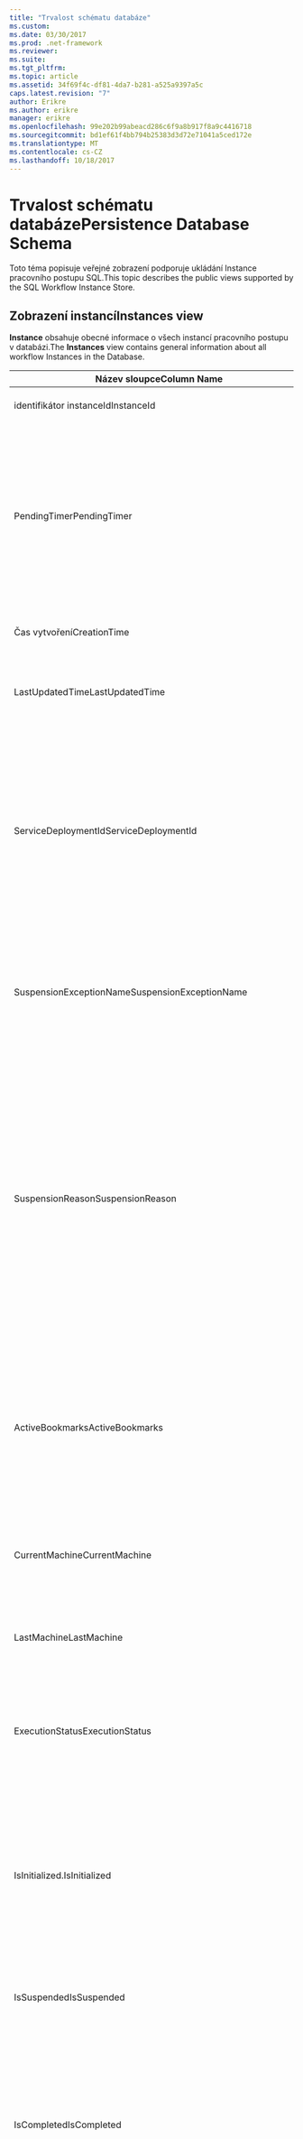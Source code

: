 ```yaml
---
title: "Trvalost schématu databáze"
ms.custom: 
ms.date: 03/30/2017
ms.prod: .net-framework
ms.reviewer: 
ms.suite: 
ms.tgt_pltfrm: 
ms.topic: article
ms.assetid: 34f69f4c-df81-4da7-b281-a525a9397a5c
caps.latest.revision: "7"
author: Erikre
ms.author: erikre
manager: erikre
ms.openlocfilehash: 99e202b99abeacd286c6f9a8b917f8a9c4416718
ms.sourcegitcommit: bd1ef61f4bb794b25383d3d72e71041a5ced172e
ms.translationtype: MT
ms.contentlocale: cs-CZ
ms.lasthandoff: 10/18/2017
---
```

# <a name="persistence-database-schema"></a><span data-ttu-id="932e4-102">Trvalost schématu databáze</span><span class="sxs-lookup"><span data-stu-id="932e4-102">Persistence Database Schema</span></span>
<span data-ttu-id="932e4-103">Toto téma popisuje veřejné zobrazení podporuje ukládání Instance pracovního postupu SQL.</span><span class="sxs-lookup"><span data-stu-id="932e4-103">This topic describes the public views supported by the SQL Workflow Instance Store.</span></span>  
  
## <a name="instances-view"></a><span data-ttu-id="932e4-104">Zobrazení instancí</span><span class="sxs-lookup"><span data-stu-id="932e4-104">Instances view</span></span>  
 <span data-ttu-id="932e4-105">**Instance** obsahuje obecné informace o všech instancí pracovního postupu v databázi.</span><span class="sxs-lookup"><span data-stu-id="932e4-105">The **Instances** view contains general information about all workflow Instances in the Database.</span></span>  
  
|<span data-ttu-id="932e4-106">Název sloupce</span><span class="sxs-lookup"><span data-stu-id="932e4-106">Column Name</span></span>|<span data-ttu-id="932e4-107">Typ sloupce</span><span class="sxs-lookup"><span data-stu-id="932e4-107">Column Type</span></span>|<span data-ttu-id="932e4-108">Popis</span><span class="sxs-lookup"><span data-stu-id="932e4-108">Description</span></span>|  
|-----------------|-----------------|-----------------|  
|<span data-ttu-id="932e4-109">identifikátor instanceId</span><span class="sxs-lookup"><span data-stu-id="932e4-109">InstanceId</span></span>|<span data-ttu-id="932e4-110">Typ UniqueIdentifier</span><span class="sxs-lookup"><span data-stu-id="932e4-110">UniqueIdentifier</span></span>|<span data-ttu-id="932e4-111">ID instance pracovního postupu.</span><span class="sxs-lookup"><span data-stu-id="932e4-111">The ID of a workflow instance.</span></span>|  
|<span data-ttu-id="932e4-112">PendingTimer</span><span class="sxs-lookup"><span data-stu-id="932e4-112">PendingTimer</span></span>|<span data-ttu-id="932e4-113">DateTime</span><span class="sxs-lookup"><span data-stu-id="932e4-113">DateTime</span></span>|<span data-ttu-id="932e4-114">Označuje, že je na aktivitu zpoždění zablokovaný pracovního postupu a bude pokračovat. po vypršení platnosti časovač.</span><span class="sxs-lookup"><span data-stu-id="932e4-114">Indicates that the workflow is blocked on a Delay activity and will be resumed after the timer expires.</span></span> <span data-ttu-id="932e4-115">Tato hodnota může být null, pokud pracovní postup není blokován čekání na časovač vyprší.</span><span class="sxs-lookup"><span data-stu-id="932e4-115">This value can be null if the workflow is not blocked waiting on a timer to expire.</span></span>|  
|<span data-ttu-id="932e4-116">Čas vytvoření</span><span class="sxs-lookup"><span data-stu-id="932e4-116">CreationTime</span></span>|<span data-ttu-id="932e4-117">DateTime</span><span class="sxs-lookup"><span data-stu-id="932e4-117">DateTime</span></span>|<span data-ttu-id="932e4-118">Určuje, kdy byl vytvořen pracovní postup.</span><span class="sxs-lookup"><span data-stu-id="932e4-118">Indicates when the workflow was created.</span></span>|  
|<span data-ttu-id="932e4-119">LastUpdatedTime</span><span class="sxs-lookup"><span data-stu-id="932e4-119">LastUpdatedTime</span></span>|<span data-ttu-id="932e4-120">DateTime</span><span class="sxs-lookup"><span data-stu-id="932e4-120">DateTime</span></span>|<span data-ttu-id="932e4-121">Označuje poslední čas, pracovní postup byl trvalé do databáze.</span><span class="sxs-lookup"><span data-stu-id="932e4-121">Indicates the last time that the workflow was persisted to the database.</span></span>|  
|<span data-ttu-id="932e4-122">ServiceDeploymentId</span><span class="sxs-lookup"><span data-stu-id="932e4-122">ServiceDeploymentId</span></span>|<span data-ttu-id="932e4-123">BigInt</span><span class="sxs-lookup"><span data-stu-id="932e4-123">BigInt</span></span>|<span data-ttu-id="932e4-124">Funguje jako cizí klíč do zobrazení [ServiceDeployments].</span><span class="sxs-lookup"><span data-stu-id="932e4-124">Acts as a foreign key to the [ServiceDeployments] view.</span></span> <span data-ttu-id="932e4-125">Pokud se aktuální instance pracovního postupu je instance webové hostované služby, tento sloupec obsahuje hodnotu, jinak hodnota je nastavena na hodnotu NULL.</span><span class="sxs-lookup"><span data-stu-id="932e4-125">If the current workflow instance is an instance of a web-hosted service, then this column has a value, otherwise it is set to NULL.</span></span>|  
|<span data-ttu-id="932e4-126">SuspensionExceptionName</span><span class="sxs-lookup"><span data-stu-id="932e4-126">SuspensionExceptionName</span></span>|<span data-ttu-id="932e4-127">Nvarchar(450)</span><span class="sxs-lookup"><span data-stu-id="932e4-127">Nvarchar(450)</span></span>|<span data-ttu-id="932e4-128">Označuje typ výjimky (např. InvalidOperationException), která způsobila, že pozastavení pracovního postupu.</span><span class="sxs-lookup"><span data-stu-id="932e4-128">Indicates the type of exception (e.g. InvalidOperationException) that caused the workflow to suspend.</span></span>|  
|<span data-ttu-id="932e4-129">SuspensionReason</span><span class="sxs-lookup"><span data-stu-id="932e4-129">SuspensionReason</span></span>|<span data-ttu-id="932e4-130">nvarchar(max)</span><span class="sxs-lookup"><span data-stu-id="932e4-130">Nvarchar(max)</span></span>|<span data-ttu-id="932e4-131">Označuje, proč byl pozastaven k instanci pracovního postupu.</span><span class="sxs-lookup"><span data-stu-id="932e4-131">Indicates why the Workflow Instance was suspended.</span></span> <span data-ttu-id="932e4-132">Pokud k výjimce instance pozastavit, tento sloupec obsahuje zprávu přidruženou výjimku.</span><span class="sxs-lookup"><span data-stu-id="932e4-132">If an exception caused the instance to suspend, then this column contains the message associated with the exception.</span></span><br /><br /> <span data-ttu-id="932e4-133">Pokud instance byla ručně pozastavena, tento sloupec obsahuje pozastavení instance důvod zadaného uživatelem.</span><span class="sxs-lookup"><span data-stu-id="932e4-133">If the instance was manually suspended, then this column contains the user-specified reason for suspending the instance.</span></span>|  
|<span data-ttu-id="932e4-134">ActiveBookmarks</span><span class="sxs-lookup"><span data-stu-id="932e4-134">ActiveBookmarks</span></span>|<span data-ttu-id="932e4-135">nvarchar(max)</span><span class="sxs-lookup"><span data-stu-id="932e4-135">Nvarchar(max)</span></span>|<span data-ttu-id="932e4-136">Pokud Instance pracovního postupu je nečinná, tato vlastnost určuje, jaké záložky instance je na zablokovaný.</span><span class="sxs-lookup"><span data-stu-id="932e4-136">If the workflow Instance is Idle, this property indicates what bookmarks the instance is blocked on.</span></span> <span data-ttu-id="932e4-137">Pokud Instance není nečinná, tento sloupec je NULL.</span><span class="sxs-lookup"><span data-stu-id="932e4-137">If the Instance is not idle, then this column is NULL.</span></span>|  
|<span data-ttu-id="932e4-138">CurrentMachine</span><span class="sxs-lookup"><span data-stu-id="932e4-138">CurrentMachine</span></span>|<span data-ttu-id="932e4-139">Nvarchar(128)</span><span class="sxs-lookup"><span data-stu-id="932e4-139">Nvarchar(128)</span></span>|<span data-ttu-id="932e4-140">Označuje, že název počítače v současnosti má pracovní postup, který Instance načten do paměti.</span><span class="sxs-lookup"><span data-stu-id="932e4-140">Indicates the name of the computer currently has the workflow Instance loaded in memory.</span></span>|  
|<span data-ttu-id="932e4-141">LastMachine</span><span class="sxs-lookup"><span data-stu-id="932e4-141">LastMachine</span></span>|<span data-ttu-id="932e4-142">Nvarchar(450)</span><span class="sxs-lookup"><span data-stu-id="932e4-142">Nvarchar(450)</span></span>|<span data-ttu-id="932e4-143">Označuje poslední počítači, který je načíst instanci pracovního postupu.</span><span class="sxs-lookup"><span data-stu-id="932e4-143">Indicates the last computer that loaded the workflow instance.</span></span>|  
|<span data-ttu-id="932e4-144">ExecutionStatus</span><span class="sxs-lookup"><span data-stu-id="932e4-144">ExecutionStatus</span></span>|<span data-ttu-id="932e4-145">Nvarchar(450)</span><span class="sxs-lookup"><span data-stu-id="932e4-145">Nvarchar(450)</span></span>|<span data-ttu-id="932e4-146">Označuje aktuální stav spuštění pracovního postupu.</span><span class="sxs-lookup"><span data-stu-id="932e4-146">Indicates the current execution state of the Workflow.</span></span> <span data-ttu-id="932e4-147">Možné stavy zahrnout **zpracování**, **nečinnosti**, **uzavřeno**.</span><span class="sxs-lookup"><span data-stu-id="932e4-147">Possible states include **Executing**, **Idle**, **Closed**.</span></span>|  
|<span data-ttu-id="932e4-148">IsInitialized.</span><span class="sxs-lookup"><span data-stu-id="932e4-148">IsInitialized</span></span>|<span data-ttu-id="932e4-149">Bit</span><span class="sxs-lookup"><span data-stu-id="932e4-149">Bit</span></span>|<span data-ttu-id="932e4-150">Určuje, zda byla inicializována k instanci pracovního postupu.</span><span class="sxs-lookup"><span data-stu-id="932e4-150">Indicates whether the workflow instance has been initialized.</span></span> <span data-ttu-id="932e4-151">Instance pracovního postupu inicializovaného je instance pracovního postupu, který obsahuje alespoň jednou trvalé.</span><span class="sxs-lookup"><span data-stu-id="932e4-151">An initialized workflow instance is a workflow instance that has been persisted at least once.</span></span>|  
|<span data-ttu-id="932e4-152">IsSuspended</span><span class="sxs-lookup"><span data-stu-id="932e4-152">IsSuspended</span></span>|<span data-ttu-id="932e4-153">Bit</span><span class="sxs-lookup"><span data-stu-id="932e4-153">Bit</span></span>|<span data-ttu-id="932e4-154">Určuje, zda bylo pozastaveno k instanci pracovního postupu.</span><span class="sxs-lookup"><span data-stu-id="932e4-154">Indicates whether the workflow instance has been suspended.</span></span>|  
|<span data-ttu-id="932e4-155">IsCompleted</span><span class="sxs-lookup"><span data-stu-id="932e4-155">IsCompleted</span></span>|<span data-ttu-id="932e4-156">Bit</span><span class="sxs-lookup"><span data-stu-id="932e4-156">Bit</span></span>|<span data-ttu-id="932e4-157">Určuje, zda Instance pracovního postupu byl dokončen.</span><span class="sxs-lookup"><span data-stu-id="932e4-157">Indicates whether the Workflow Instance has finished executing.</span></span> <span data-ttu-id="932e4-158">**Poznámka:** Iif **InstanceCompletionAction** je nastavena na **DeleteAll**, instance jsou odebrány ze zobrazení po dokončení.</span><span class="sxs-lookup"><span data-stu-id="932e4-158">**Note:**  Iif the **InstanceCompletionAction** property is set to **DeleteAll**, the instances are removed from the view upon completion.</span></span>|  
|<span data-ttu-id="932e4-159">EncodingOption</span><span class="sxs-lookup"><span data-stu-id="932e4-159">EncodingOption</span></span>|<span data-ttu-id="932e4-160">TinyInt</span><span class="sxs-lookup"><span data-stu-id="932e4-160">TinyInt</span></span>|<span data-ttu-id="932e4-161">Popisuje, kódování použité k serializaci dat vlastnosti.</span><span class="sxs-lookup"><span data-stu-id="932e4-161">Describes the encoding used to serialize the data properties.</span></span><br /><br /> <span data-ttu-id="932e4-162">-0 – bez kódování</span><span class="sxs-lookup"><span data-stu-id="932e4-162">-   0 – No encoding</span></span><br /><span data-ttu-id="932e4-163">-1 – GzipStream</span><span class="sxs-lookup"><span data-stu-id="932e4-163">-   1 – GzipStream</span></span>|  
|<span data-ttu-id="932e4-164">ReadWritePrimitiveDataProperties</span><span class="sxs-lookup"><span data-stu-id="932e4-164">ReadWritePrimitiveDataProperties</span></span>|<span data-ttu-id="932e4-165">Varbinary(max)</span><span class="sxs-lookup"><span data-stu-id="932e4-165">Varbinary(max)</span></span>|<span data-ttu-id="932e4-166">Obsahuje vlastnosti data serializovaná instance, které se mají poskytnout zpět do modulu Runtime pracovního postupu při načtení instance.</span><span class="sxs-lookup"><span data-stu-id="932e4-166">Contains serialized instance data properties that will be provided back to the workflow Runtime when the instance is loaded.</span></span><br /><br /> <span data-ttu-id="932e4-167">Každou primitivní vlastnost je nativní typ CLR, což znamená, že žádné speciální sestavení jsou potřeba k deserializaci objektu blob.</span><span class="sxs-lookup"><span data-stu-id="932e4-167">Each primitive property is a native CLR type, which means that no special assemblies are needed to deserialize the blob.</span></span>|  
|<span data-ttu-id="932e4-168">WriteOnlyPrimitiveDataProperties</span><span class="sxs-lookup"><span data-stu-id="932e4-168">WriteOnlyPrimitiveDataProperties</span></span>|<span data-ttu-id="932e4-169">Varbinary(max)</span><span class="sxs-lookup"><span data-stu-id="932e4-169">Varbinary(max)</span></span>|<span data-ttu-id="932e4-170">Obsahuje vlastnosti data serializovaná instance, které nejsou k dispozici zpět do modulu runtime pracovního postupu při načtení instance.</span><span class="sxs-lookup"><span data-stu-id="932e4-170">Contains serialized instance data properties that are not provided back to the workflow runtime when the instance is loaded.</span></span><br /><br /> <span data-ttu-id="932e4-171">Každou primitivní vlastnost je nativní typ CLR, což znamená, že žádné speciální sestavení jsou potřeba k deserializaci objektu blob.</span><span class="sxs-lookup"><span data-stu-id="932e4-171">Each primitive property is a native CLR type, which means that no special assemblies are needed to deserialize the blob.</span></span>|  
|<span data-ttu-id="932e4-172">ReadWriteComplexDataProperties</span><span class="sxs-lookup"><span data-stu-id="932e4-172">ReadWriteComplexDataProperties</span></span>|<span data-ttu-id="932e4-173">Varbinary(max)</span><span class="sxs-lookup"><span data-stu-id="932e4-173">Varbinary(max)</span></span>|<span data-ttu-id="932e4-174">Obsahuje vlastnosti data serializovaná instance, které se mají poskytnout zpět do modulu runtime pracovního postupu při načtení instance.</span><span class="sxs-lookup"><span data-stu-id="932e4-174">Contains serialized instance data properties that will be provided back to the workflow runtime when the instance is loaded.</span></span><br /><br /> <span data-ttu-id="932e4-175">Deserializátor by vyžadují znalosti systému všechny typy objektů, které jsou uložené v této objektů blob.</span><span class="sxs-lookup"><span data-stu-id="932e4-175">A deserializer would require knowledge of all object types stored in this blob.</span></span>|  
|<span data-ttu-id="932e4-176">WriteOnlyComplexDataProperties</span><span class="sxs-lookup"><span data-stu-id="932e4-176">WriteOnlyComplexDataProperties</span></span>|<span data-ttu-id="932e4-177">Varbinary(max)</span><span class="sxs-lookup"><span data-stu-id="932e4-177">Varbinary(max)</span></span>|<span data-ttu-id="932e4-178">Obsahuje vlastnosti data serializovaná instance, které nejsou k dispozici zpět do modulu runtime pracovního postupu při načtení instance.</span><span class="sxs-lookup"><span data-stu-id="932e4-178">Contains serialized instance data properties that are not provided back to the workflow runtime when the instance is loaded.</span></span><br /><br /> <span data-ttu-id="932e4-179">Deserializátor by vyžadují znalosti systému všechny typy objektů, které jsou uložené v této objektů blob.</span><span class="sxs-lookup"><span data-stu-id="932e4-179">A deserializer would require knowledge of all object types stored in this blob.</span></span>|  
|<span data-ttu-id="932e4-180">IdentityName</span><span class="sxs-lookup"><span data-stu-id="932e4-180">IdentityName</span></span>|<span data-ttu-id="932e4-181">nvarchar(max)</span><span class="sxs-lookup"><span data-stu-id="932e4-181">Nvarchar(max)</span></span>|<span data-ttu-id="932e4-182">Název definice pracovního postupu.</span><span class="sxs-lookup"><span data-stu-id="932e4-182">The name of the workflow definition.</span></span>|  
|<span data-ttu-id="932e4-183">IdentityPackage</span><span class="sxs-lookup"><span data-stu-id="932e4-183">IdentityPackage</span></span>|<span data-ttu-id="932e4-184">nvarchar(max)</span><span class="sxs-lookup"><span data-stu-id="932e4-184">Nvarchar(max)</span></span>|<span data-ttu-id="932e4-185">Informace o balíčku věnovat, když pracovní postup byl vytvořen (například název sestavení).</span><span class="sxs-lookup"><span data-stu-id="932e4-185">The package information given when the workflow was created (such as the assembly name).</span></span>|  
|<span data-ttu-id="932e4-186">Sestavení</span><span class="sxs-lookup"><span data-stu-id="932e4-186">Build</span></span>|<span data-ttu-id="932e4-187">BigInt</span><span class="sxs-lookup"><span data-stu-id="932e4-187">BigInt</span></span>|<span data-ttu-id="932e4-188">Číslo sestavení verze pracovního postupu.</span><span class="sxs-lookup"><span data-stu-id="932e4-188">The build number of the workflow version.</span></span>|  
|<span data-ttu-id="932e4-189">Hlavní</span><span class="sxs-lookup"><span data-stu-id="932e4-189">Major</span></span>|<span data-ttu-id="932e4-190">BigInt</span><span class="sxs-lookup"><span data-stu-id="932e4-190">BigInt</span></span>|<span data-ttu-id="932e4-191">Hlavní číslo verze pracovního postupu.</span><span class="sxs-lookup"><span data-stu-id="932e4-191">The major number of the workflow version.</span></span>|  
|<span data-ttu-id="932e4-192">Vedlejší</span><span class="sxs-lookup"><span data-stu-id="932e4-192">Minor</span></span>|<span data-ttu-id="932e4-193">BigInt</span><span class="sxs-lookup"><span data-stu-id="932e4-193">BigInt</span></span>|<span data-ttu-id="932e4-194">Menší počet verze pracovního postupu.</span><span class="sxs-lookup"><span data-stu-id="932e4-194">The minor number of the workflow version.</span></span>|  
|<span data-ttu-id="932e4-195">Revize</span><span class="sxs-lookup"><span data-stu-id="932e4-195">Revision</span></span>|<span data-ttu-id="932e4-196">BigInt</span><span class="sxs-lookup"><span data-stu-id="932e4-196">BigInt</span></span>|<span data-ttu-id="932e4-197">Číslo revize verze pracovního postupu.</span><span class="sxs-lookup"><span data-stu-id="932e4-197">The revision number of the workflow version.</span></span>|  
  
> [!CAUTION]
>  <span data-ttu-id="932e4-198">**Instance** zobrazení také obsahuje aktivační události odstranění.</span><span class="sxs-lookup"><span data-stu-id="932e4-198">The **Instances** view also contains a Delete trigger.</span></span> <span data-ttu-id="932e4-199">Uživatelé s příslušnými oprávněními může spustit příkazy odstranit toto zobrazení, která instance pracovního postupu vynuceně odstraní z databáze.</span><span class="sxs-lookup"><span data-stu-id="932e4-199">Users with the appropriate permissions can execute delete statements against this view that will forcefully remove workflow Instances from the Database.</span></span> <span data-ttu-id="932e4-200">Doporučujeme odstranění přímo ze zobrazení pouze jako poslední možnost, protože odstranění instance z pod modulu runtime pracovního postupu může mít za následek nežádoucích důsledků.</span><span class="sxs-lookup"><span data-stu-id="932e4-200">We recommend deleting directly from the view only as a last resort because deleting an instance from underneath the workflow runtime could result in unintended consequences.</span></span> <span data-ttu-id="932e4-201">Místo toho použijte koncový bod správy Instance pracovního postupu tak, aby měl modulu runtime pracovního postupu ukončení instance.</span><span class="sxs-lookup"><span data-stu-id="932e4-201">Instead, use the Workflow Instance Management Endpoint to have the workflow runtime terminate the instance.</span></span> <span data-ttu-id="932e4-202">Pokud chcete odstranit ze zobrazení velký počet instancí, ujistěte se, že neexistují žádné aktivní moduly runtime, který může pracovat na těchto instancích.</span><span class="sxs-lookup"><span data-stu-id="932e4-202">If you want to delete a large number of Instances from the view, make sure there are no active runtimes that could be operating on these instances.</span></span>  
  
## <a name="servicedeployments-view"></a><span data-ttu-id="932e4-203">ServiceDeployments zobrazení</span><span class="sxs-lookup"><span data-stu-id="932e4-203">ServiceDeployments view</span></span>  
 <span data-ttu-id="932e4-204">**ServiceDeployments** zobrazení obsahuje informace o nasazení pro celý Web (služby IIS / byl) hostované služby pracovních postupů.</span><span class="sxs-lookup"><span data-stu-id="932e4-204">The **ServiceDeployments** view contains deployment information for all Web (IIS/WAS) hosted workflow services.</span></span> <span data-ttu-id="932e4-205">Každá instance workflowu, který je hostovaný Web bude obsahovat **ServiceDeploymentId** který odkazuje na řádek v tomto zobrazení.</span><span class="sxs-lookup"><span data-stu-id="932e4-205">Each workflow instance that is Web-hosted will contain a **ServiceDeploymentId** that refers to a row in this view.</span></span>  
  
|<span data-ttu-id="932e4-206">Název sloupce</span><span class="sxs-lookup"><span data-stu-id="932e4-206">Column Name</span></span>|<span data-ttu-id="932e4-207">Typ sloupce</span><span class="sxs-lookup"><span data-stu-id="932e4-207">Column Type</span></span>|<span data-ttu-id="932e4-208">Popis</span><span class="sxs-lookup"><span data-stu-id="932e4-208">Description</span></span>|  
|-----------------|-----------------|-----------------|  
|<span data-ttu-id="932e4-209">ServiceDeploymentId</span><span class="sxs-lookup"><span data-stu-id="932e4-209">ServiceDeploymentId</span></span>|<span data-ttu-id="932e4-210">BigInt</span><span class="sxs-lookup"><span data-stu-id="932e4-210">BigInt</span></span>|<span data-ttu-id="932e4-211">Primární klíč pro toto zobrazení.</span><span class="sxs-lookup"><span data-stu-id="932e4-211">The primary key for this view.</span></span>|  
|<span data-ttu-id="932e4-212">Název webu</span><span class="sxs-lookup"><span data-stu-id="932e4-212">SiteName</span></span>|<span data-ttu-id="932e4-213">nvarchar(max)</span><span class="sxs-lookup"><span data-stu-id="932e4-213">Nvarchar(max)</span></span>|<span data-ttu-id="932e4-214">Představuje název lokality, která obsahuje službu pracovního postupu (například **Default Web Site**).</span><span class="sxs-lookup"><span data-stu-id="932e4-214">Represents the name of the site that contains the workflow service (e.g. **Default Web Site**).</span></span>|  
|<span data-ttu-id="932e4-215">RelativeServicePath</span><span class="sxs-lookup"><span data-stu-id="932e4-215">RelativeServicePath</span></span>|<span data-ttu-id="932e4-216">nvarchar(max)</span><span class="sxs-lookup"><span data-stu-id="932e4-216">Nvarchar(max)</span></span>|<span data-ttu-id="932e4-217">Představuje virtuální cestu vzhledem k lokalitě, která odkazuje na službu pracovního postupu.</span><span class="sxs-lookup"><span data-stu-id="932e4-217">Represents the virtual path relative to the site that points to the workflow service.</span></span> <span data-ttu-id="932e4-218">(např.)  **/app1/PurchaseOrderService.svc**).</span><span class="sxs-lookup"><span data-stu-id="932e4-218">(e.g.  **/app1/PurchaseOrderService.svc**).</span></span>|  
|<span data-ttu-id="932e4-219">RelativeApplicationPath</span><span class="sxs-lookup"><span data-stu-id="932e4-219">RelativeApplicationPath</span></span>|<span data-ttu-id="932e4-220">nvarchar(max)</span><span class="sxs-lookup"><span data-stu-id="932e4-220">Nvarchar(max)</span></span>|<span data-ttu-id="932e4-221">Představuje virtuální cestu vzhledem k lokalitě, která odkazuje na aplikaci, která obsahuje službu pracovního postupu.</span><span class="sxs-lookup"><span data-stu-id="932e4-221">Represents the virtual path relative to the site that points to an application that contains the workflow service.</span></span> <span data-ttu-id="932e4-222">(například **app1**).</span><span class="sxs-lookup"><span data-stu-id="932e4-222">(e.g. **/app1**).</span></span>|  
|<span data-ttu-id="932e4-223">ServiceName</span><span class="sxs-lookup"><span data-stu-id="932e4-223">ServiceName</span></span>|<span data-ttu-id="932e4-224">nvarchar(max)</span><span class="sxs-lookup"><span data-stu-id="932e4-224">Nvarchar(max)</span></span>|<span data-ttu-id="932e4-225">Představuje název pracovního postupu služby.</span><span class="sxs-lookup"><span data-stu-id="932e4-225">Represents the name of the workflow Service.</span></span> <span data-ttu-id="932e4-226">(například **PurchaseOrderService**).</span><span class="sxs-lookup"><span data-stu-id="932e4-226">(e.g. **PurchaseOrderService**).</span></span>|  
|<span data-ttu-id="932e4-227">ServiceNamespace</span><span class="sxs-lookup"><span data-stu-id="932e4-227">ServiceNamespace</span></span>|<span data-ttu-id="932e4-228">nvarchar(max)</span><span class="sxs-lookup"><span data-stu-id="932e4-228">Nvarchar(max)</span></span>|<span data-ttu-id="932e4-229">Představuje obor názvů služby pracovního postupu.</span><span class="sxs-lookup"><span data-stu-id="932e4-229">Represents the namespace of the workflow Service.</span></span> <span data-ttu-id="932e4-230">(například **Moje_firma**).</span><span class="sxs-lookup"><span data-stu-id="932e4-230">(e.g. **MyCompany**).</span></span>|  
  
 <span data-ttu-id="932e4-231">Zobrazení ServiceDeployments také obsahuje aktivační události odstranění.</span><span class="sxs-lookup"><span data-stu-id="932e4-231">The ServiceDeployments View also contains a Delete trigger.</span></span> <span data-ttu-id="932e4-232">Uživatelé s příslušnými oprávněními může spustit příkazy odstranění tohoto zobrazení a odebrání položek ServiceDeployment z databáze.</span><span class="sxs-lookup"><span data-stu-id="932e4-232">Users with the appropriate permissions can execute delete statements against this view to remove ServiceDeployment entries from the Database.</span></span> <span data-ttu-id="932e4-233">Všimněte si, že:</span><span class="sxs-lookup"><span data-stu-id="932e4-233">Note that:</span></span>  
  
1.  <span data-ttu-id="932e4-234">Odstranění položek z tohoto hlediska je nákladná, protože je nutné uzamknout celé databáze, před provedením této operace.</span><span class="sxs-lookup"><span data-stu-id="932e4-234">Deleting entries from this view is costly since the entire Database must be locked prior to performing this operation.</span></span> <span data-ttu-id="932e4-235">To je nezbytné Vyhýbejte se situacím, kdy Instance pracovního postupu může odkazovat na neexistující ServiceDeployment záznam.</span><span class="sxs-lookup"><span data-stu-id="932e4-235">This is necessary to avoid the scenario where a workflow Instance could refer to a non-existent ServiceDeployment entry.</span></span> <span data-ttu-id="932e4-236">Odstraňte z tohoto hlediska pouze během dobu mimo provoz nebo časová období údržby.</span><span class="sxs-lookup"><span data-stu-id="932e4-236">Delete from this view only during down times / maintenance windows.</span></span>  
  
2.  <span data-ttu-id="932e4-237">Jakýkoli pokus o odstranění řádku ServiceDeployment, který se odkazuje položek v **instance** zobrazení bude mít za následek žádná operace.</span><span class="sxs-lookup"><span data-stu-id="932e4-237">Any attempt to delete a ServiceDeployment row which is referenced to by entries in the **Instances** view will result in a no-op.</span></span> <span data-ttu-id="932e4-238">Odstranit lze pouze řádky ServiceDeployment s nulové odkazy.</span><span class="sxs-lookup"><span data-stu-id="932e4-238">You can only delete ServiceDeployment rows with zero references.</span></span>  
  
## <a name="instancepromotedproperties-view"></a><span data-ttu-id="932e4-239">InstancePromotedProperties zobrazení</span><span class="sxs-lookup"><span data-stu-id="932e4-239">InstancePromotedProperties view</span></span>  
 <span data-ttu-id="932e4-240">**InstancePromotedProperties** obsahuje informace pro všechny propagovaných vlastnosti, které jsou určené uživatele.</span><span class="sxs-lookup"><span data-stu-id="932e4-240">The **InstancePromotedProperties** view contains information for all the promoted properties that are specified by the user.</span></span> <span data-ttu-id="932e4-241">Propagovaných vlastnost funguje jako první třídy vlastnosti, která může uživatel používat v dotazech načtení instancí.</span><span class="sxs-lookup"><span data-stu-id="932e4-241">A promoted property functions as a first-class property, which a user can use in queries to retrieve instances.</span></span>  <span data-ttu-id="932e4-242">Uživatel může například přidat PurchaseOrder povýšení, která vždy ukládá náklady na pořadí, v **Value1** sloupce.</span><span class="sxs-lookup"><span data-stu-id="932e4-242">For example, a user could add a PurchaseOrder promotion which always stores the cost of an order in the **Value1** column.</span></span> <span data-ttu-id="932e4-243">To by umožnilo uživatelům dotaz na všech nákupních objednávek, jejichž náklady překročí určitou hodnotu.</span><span class="sxs-lookup"><span data-stu-id="932e4-243">This would enable a user to query for all purchase orders whose cost exceeds a certain value.</span></span>  
  
|<span data-ttu-id="932e4-244">Typ sloupce</span><span class="sxs-lookup"><span data-stu-id="932e4-244">Column Type</span></span>|<span data-ttu-id="932e4-245">Typ sloupce</span><span class="sxs-lookup"><span data-stu-id="932e4-245">Column Type</span></span>|<span data-ttu-id="932e4-246">Popis</span><span class="sxs-lookup"><span data-stu-id="932e4-246">Description</span></span>|  
|-|-|-|  
|<span data-ttu-id="932e4-247">identifikátor instanceId</span><span class="sxs-lookup"><span data-stu-id="932e4-247">InstanceId</span></span>|<span data-ttu-id="932e4-248">Typ UniqueIdentifier</span><span class="sxs-lookup"><span data-stu-id="932e4-248">UniqueIdentifier</span></span>|<span data-ttu-id="932e4-249">ID Instance pracovního postupu</span><span class="sxs-lookup"><span data-stu-id="932e4-249">The ID of the Workflow Instance</span></span>|  
|<span data-ttu-id="932e4-250">EncodingOption</span><span class="sxs-lookup"><span data-stu-id="932e4-250">EncodingOption</span></span>|<span data-ttu-id="932e4-251">TinyInt</span><span class="sxs-lookup"><span data-stu-id="932e4-251">TinyInt</span></span>|<span data-ttu-id="932e4-252">Popisuje, kódování použité k serializaci propagovaných binární vlastnosti.</span><span class="sxs-lookup"><span data-stu-id="932e4-252">Describes the encoding used to serialize the promoted binary properties.</span></span><br /><br /> <span data-ttu-id="932e4-253">-0 – bez kódování</span><span class="sxs-lookup"><span data-stu-id="932e4-253">-   0 – No encoding</span></span><br /><span data-ttu-id="932e4-254">-1 – GZipStream</span><span class="sxs-lookup"><span data-stu-id="932e4-254">-   1 – GZipStream</span></span>|  
|<span data-ttu-id="932e4-255">PromotionName</span><span class="sxs-lookup"><span data-stu-id="932e4-255">PromotionName</span></span>|<span data-ttu-id="932e4-256">Nvarchar(400)</span><span class="sxs-lookup"><span data-stu-id="932e4-256">Nvarchar(400)</span></span>|<span data-ttu-id="932e4-257">Název povýšení přidruženého k této instanci.</span><span class="sxs-lookup"><span data-stu-id="932e4-257">The name of the Promotion associated with this instance.</span></span> <span data-ttu-id="932e4-258">PromotionName je potřeba přidat kontext na obecné sloupce v tomto řádku.</span><span class="sxs-lookup"><span data-stu-id="932e4-258">The PromotionName is needed to add context to the generic columns in this row.</span></span><br /><br /> <span data-ttu-id="932e4-259">Například PromotionName PurchaseOrder by to znamenat, že Value1 obsahuje náklady na pořadí, Value2 obsahuje název odběratele, který zadal pořadí, obsahuje hodnotu 3 adresu zákazníka a tak dále.</span><span class="sxs-lookup"><span data-stu-id="932e4-259">For example, a PromotionName of PurchaseOrder could indicate that Value1 contains the cost of the order, Value2 contains the name of the customer who placed the order, Value 3 contains the address of the customer, and so on.</span></span>|  
|<span data-ttu-id="932e4-260">Hodnota [1-32]</span><span class="sxs-lookup"><span data-stu-id="932e4-260">Value[1-32]</span></span>|<span data-ttu-id="932e4-261">Parametr SqlVariant</span><span class="sxs-lookup"><span data-stu-id="932e4-261">SqlVariant</span></span>|<span data-ttu-id="932e4-262">Hodnota [1-32] obsahuje hodnoty, které mohou být uloženy ve sloupci parametr SqlVariant.</span><span class="sxs-lookup"><span data-stu-id="932e4-262">Value[1-32] contains values that can be stored in a SqlVariant column.</span></span> <span data-ttu-id="932e4-263">U jedné povýšení nesmí obsahovat víc než 32 SqlVariants.</span><span class="sxs-lookup"><span data-stu-id="932e4-263">A single promotion cannot contain more than 32 SqlVariants.</span></span>|  
|<span data-ttu-id="932e4-264">Hodnota [33-64]</span><span class="sxs-lookup"><span data-stu-id="932e4-264">Value[33-64]</span></span>|<span data-ttu-id="932e4-265">Varbinary(max)</span><span class="sxs-lookup"><span data-stu-id="932e4-265">Varbinary(max)</span></span>|<span data-ttu-id="932e4-266">Hodnota [33-64] obsahuje serializovaných hodnot. Například Value33 mohou obsahovat JPEG položky se zakoupili.</span><span class="sxs-lookup"><span data-stu-id="932e4-266">Value[33-64] contains serialized values.For instance, Value33 could contain a JPEG of an item being purchased.</span></span> <span data-ttu-id="932e4-267">U jedné povýšení nesmí obsahovat víc než 32 binárních vlastností</span><span class="sxs-lookup"><span data-stu-id="932e4-267">A single promotion cannot contain more than 32 binary properties</span></span>|  
  
 <span data-ttu-id="932e4-268">Zobrazení InstancePromotedProperties je vázán, což znamená, že uživatelé mohou přidat indexy jeden nebo více sloupců k optimalizaci dotazy pro toto zobrazení schématu.</span><span class="sxs-lookup"><span data-stu-id="932e4-268">The InstancePromotedProperties view is schema bound, which means that users can add indices on one or more columns in order to optimize queries against this view.</span></span>  
  
> [!NOTE]
>  <span data-ttu-id="932e4-269">Indexované zobrazení vyžaduje další úložiště a přidá další nároky na zpracování.</span><span class="sxs-lookup"><span data-stu-id="932e4-269">An indexed view requires more storage and adds additional processing overhead.</span></span> <span data-ttu-id="932e4-270">Naleznete [zlepšení výkonu s indexované zobrazení serveru SQL Server 2008](http://go.microsoft.com/fwlink/?LinkId=179529) Další informace.</span><span class="sxs-lookup"><span data-stu-id="932e4-270">Please refer to [Improving Performance with SQL Server 2008 Indexed Views](http://go.microsoft.com/fwlink/?LinkId=179529) for more information.</span></span>
